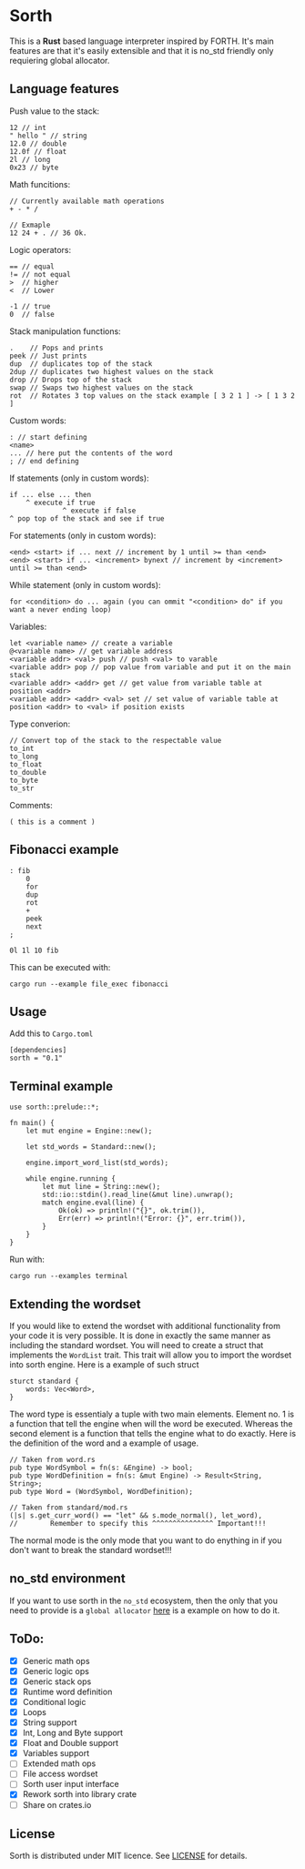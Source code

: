 # Sorth

This is a **Rust** based language interpreter inspired by FORTH. It's main features are that it's easily extensible and that it is no_std friendly only requiering global allocator.

## Language features

Push value to the stack:
```
12 // int
" hello " // string
12.0 // double
12.0f // float
2l // long 
0x23 // byte
```

Math funcitions:
```
// Currently available math operations
+ - * /

// Exmaple
12 24 + . // 36 Ok.
```

Logic operators:
```
== // equal
!= // not equal
>  // higher
<  // Lower

-1 // true
0  // false
```

Stack manipulation functions:
```
.    // Pops and prints
peek // Just prints
dup  // duplicates top of the stack
2dup // duplicates two highest values on the stack
drop // Drops top of the stack
swap // Swaps two highest values on the stack
rot  // Rotates 3 top values on the stack example [ 3 2 1 ] -> [ 1 3 2 ]
```

Custom words:
```
: // start defining
<name>
... // here put the contents of the word
; // end defining
```

If statements (only in custom words):
```
if ... else ... then
    ^ execute if true
             ^ execute if false
^ pop top of the stack and see if true
```

For statements (only in custom words):
```
<end> <start> if ... next // increment by 1 until >= than <end>
<end> <start> if ... <increment> bynext // increment by <increment> until >= than <end>
```

While statement (only in custom words):
```
for <condition> do ... again (you can ommit "<condition> do" if you want a never ending loop)
```

Variables:
```
let <variable name> // create a variable
@<variable name> // get variable address
<variable addr> <val> push // push <val> to varable
<variable addr> pop // pop value from variable and put it on the main stack
<variable addr> <addr> get // get value from variable table at position <addr>
<variable addr> <addr> <val> set // set value of variable table at position <addr> to <val> if position exists
```

Type converion:
```
// Convert top of the stack to the respectable value
to_int
to_long
to_float
to_double
to_byte
to_str
```

Comments:
```
( this is a comment )
```

## Fibonacci example
```
: fib
    0
    for
    dup 
    rot
    +
    peek
    next
;

0l 1l 10 fib
```
This can be executed with:
```
cargo run --example file_exec fibonacci
```

## Usage

Add this to ```Cargo.toml```
```
[dependencies]
sorth = "0.1"
```
## Terminal example
```
use sorth::prelude::*;

fn main() {
    let mut engine = Engine::new();

    let std_words = Standard::new();

    engine.import_word_list(std_words);

    while engine.running {
        let mut line = String::new();
        std::io::stdin().read_line(&mut line).unwrap();
        match engine.eval(line) {
            Ok(ok) => println!("{}", ok.trim()),
            Err(err) => println!("Error: {}", err.trim()),
        }
    }
}
```
Run with:
```
cargo run --examples terminal
```

## Extending the wordset

If you would like to extend the wordset with additional functionality from your code it is very possible. It is done in exactly the same manner as including the standard wordset. You will need to create a struct that implements the ```WordList``` trait. This trait will allow you to import the wordset into sorth engine. Here is a example of such struct
```
sturct standard {
    words: Vec<Word>,
}
```
The word type is essentialy a tuple with two main elements. Element no. 1 is a function that tell the engine when will the word be executed. Whereas the second element is a function that tells the engine what to do exactly. Here is the definition of the word and a example of usage.
```
// Taken from word.rs
pub type WordSymbol = fn(s: &Engine) -> bool;
pub type WordDefinition = fn(s: &mut Engine) -> Result<String, String>;
pub type Word = (WordSymbol, WordDefinition);

// Taken from standard/mod.rs
(|s| s.get_curr_word() == "let" && s.mode_normal(), let_word),
//        Remember to specify this ^^^^^^^^^^^^^^^ Important!!!
```
The normal mode is the only mode that you want to do enything in if you don't want to break the standard wordset!!!

## no_std environment

If you want to use sorth in the ```no_std``` ecosystem, then the only that you need to provide is a ```global allocator``` [here](https://os.phil-opp.com/heap-allocation/) is a example on how to do it.

## ToDo:

- [x] Generic math ops
- [x] Generic logic ops
- [x] Generic stack ops
- [x] Runtime word definition
- [x] Conditional logic
- [x] Loops
- [x] String support
- [x] Int, Long and Byte support
- [x] Float and Double support
- [x] Variables support
- [ ] Extended math ops
- [ ] File access wordset
- [ ] Sorth user input interface
- [x] Rework sorth into library crate
- [ ] Share on crates.io

## License

Sorth is distributed under MIT licence. See [LICENSE](LICENSE) for details.